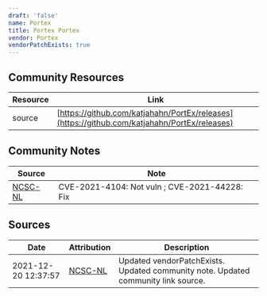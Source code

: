 ```yaml
---
draft: 'false'
name: Portex
title: Portex Portex
vendor: Portex
vendorPatchExists: true
---
```



## Community Resources
| Resource | Link |
| --- | --- |
| source | [https://github.com/katjahahn/PortEx/releases](https://github.com/katjahahn/PortEx/releases) |

## Community Notes
| Source | Note |
| --- | --- |
| [NCSC-NL](https://github.com/NCSC-NL/log4shell/blob/main/software/README.md) | CVE-2021-4104: Not vuln ; CVE-2021-44228: Fix </ul> |

## Sources
| Date | Attribution | Description |
| --- | --- | --- |
| 2021-12-20 12:37:57 | [NCSC-NL](https://github.com/NCSC-NL/log4shell/blob/main/software/README.md) | Updated vendorPatchExists. Updated community note. Updated community link source.  |
